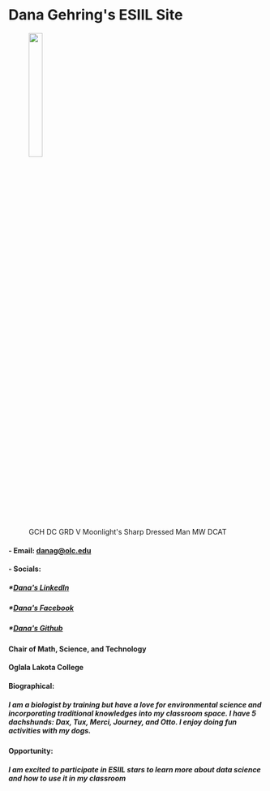 
#  Dana Gehring's ESIIL Site</h1>

<figure>
  <img alt-text="Dana Gehring" src="https://user-images.githubusercontent.com/78752548/227621682-dd7aa54b-4e14-4746-ac09-a13cff9464c6.jpg" width="25%" />
  <figcaption>GCH DC GRD V Moonlight's Sharp Dressed Man MW DCAT</figcaption>
</figure>

#### - Email: danag@olc.edu
#### - Socials:
#####    *[Dana's LinkedIn](https://www.linkedin.com/in/dana-gehring/)
#####    *[Dana's Facebook](https://www.facebook.com/dana.gehring)
#####    *[Dana's Github](https://github.com/drg799802)
  
#### Chair of Math, Science, and Technology
#### Oglala Lakota College

#### Biographical:
#####    I am a biologist by training but have a love for environmental science and incorporating traditional knowledges into my classroom space.  I have 5 dachshunds: Dax, Tux, Merci, Journey, and Otto. I enjoy doing fun activities with my dogs.

#### Opportunity:
#####    I am excited to participate in ESIIL stars to learn more about data science and how to use it in my classroom
  
  

